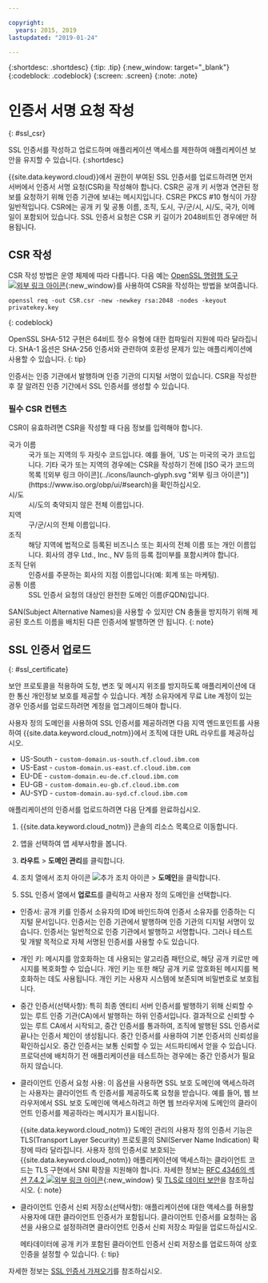 ```yaml
---

copyright:
  years: 2015, 2019
lastupdated: "2019-01-24"

---
```


{:shortdesc: .shortdesc}
{:tip: .tip}
{:new_window: target="_blank"}
{:codeblock: .codeblock}
{:screen: .screen}
{:note: .note}

# 인증서 서명 요청 작성
{: #ssl_csr}

SSL 인증서를 작성하고 업로드하며 애플리케이션 액세스를 제한하여 애플리케이션 보안을 유지할 수 있습니다.
{:shortdesc}

{{site.data.keyword.cloud}}에서 권한이 부여된 SSL 인증서를 업로드하려면 먼저 서버에서 인증서 서명 요청(CSR)을 작성해야 합니다. CSR은 공개 키 서명과 연관된 정보를 요청하기 위해 인증 기관에 보내는 메시지입니다. CSR은 PKCS #10 형식이 가장 일반적입니다. CSR에는 공개 키 및 공통 이름, 조직, 도시, 구/군/시, 시/도, 국가, 이메일이 포함되어 있습니다. SSL 인증서 요청은 CSR 키 길이가 2048비트인 경우에만 허용됩니다.

## CSR 작성

CSR 작성 방법은 운영 체제에 따라 다릅니다. 다음 예는 [OpenSSL 명령행 도구 ![외부 링크 아이콘](../icons/launch-glyph.svg "외부 링크 아이콘")](http://www.openssl.org/){:new_window}를 사용하여 CSR을 작성하는 방법을 보여줍니다.

```
openssl req -out CSR.csr -new -newkey rsa:2048 -nodes -keyout privatekey.key
```
{: codeblock}

OpenSSL SHA-512 구현은 64비트 정수 유형에 대한 컴파일러 지원에 따라 달라집니다. SHA-1 옵션은 SHA-256 인증서와 관련하여 호환성 문제가 있는 애플리케이션에 사용할 수 있습니다.
{: tip}

인증서는 인증 기관에서 발행하며 인증 기관의 디지털 서명이 있습니다. CSR을 작성한 후 잘 알려진 인증 기간에서 SSL 인증서를 생성할 수 있습니다.

### 필수 CSR 컨텐츠

CSR이 유효하려면 CSR을 작성할 때 다음 정보를 입력해야 합니다.

<dl>
<dt>국가 이름</dt>
<dd>국가 또는 지역의 두 자릿수 코드입니다. 예를 들어, `US`는 미국의 국가 코드입니다. 기타 국가 또는 지역의 경우에는 CSR을 작성하기 전에 [ISO 국가 코드의 목록 ![외부 링크 아이콘](../icons/launch-glyph.svg "외부 링크 아이콘")](https://www.iso.org/obp/ui/#search)을 확인하십시오.
</dd>
<dt>시/도</dt>
<dd>시/도의 축약되지 않은 전체 이름입니다.</dd>
<dt>지역</dt>
<dd>구/군/시의 전체 이름입니다.</dd>
<dt>조직</dt>
<dd>해당 지역에 법적으로 등록된 비즈니스 또는 회사의 전체 이름 또는 개인 이름입니다. 회사의 경우 Ltd., Inc., NV 등의 등록 접미부를 포함시켜야 합니다.</dd>
<dt>조직 단위</dt>
<dd>인증서를 주문하는 회사의 지점 이름입니다(예: 회계 또는 마케팅).</dd>
<dt>공통 이름</dt>
<dd>SSL 인증서 요청의 대상인 완전한 도메인 이름(FQDN)입니다.</dd>
</dl>

SAN(Subject Alternative Names)을 사용할 수 있지만 CN 충돌을 방지하기 위해 제공된 호스트 이름을 배치된 다른 인증서에 발행하면 안 됩니다.
{: note}

## SSL 인증서 업로드
{: #ssl_certificate}

보안 프로토콜을 적용하여 도청, 변조 및 메시지 위조를 방지하도록 애플리케이션에 대한 통신 개인정보 보호를 제공할 수 있습니다. 계정 소유자에게 무료 Lite 계정이 있는 경우 인증서를 업로드하려면 계정을 업그레이드해야 합니다.

사용자 정의 도메인을 사용하여 SSL 인증서를 제공하려면 다음 지역 엔드포인트를 사용하여 {{site.data.keyword.cloud_notm}}에서 조직에 대한 URL 라우트를 제공하십시오.

* US-South - `custom-domain.us-south.cf.cloud.ibm.com`
* US-East - `custom-domain.us-east.cf.cloud.ibm.com`
* EU-DE - `custom-domain.eu-de.cf.cloud.ibm.com`
* EU-GB - `custom-domain.eu-gb.cf.cloud.ibm.com`
* AU-SYD - `custom-domain.au-syd.cf.cloud.ibm.com`

애플리케이션의 인증서를 업로드하려면 다음 단계를 완료하십시오.

1. {{site.data.keyword.cloud_notm}} 콘솔의 리소스 목록으로 이동합니다.

2. 앱을 선택하여 앱 세부사항을 봅니다.

3. **라우트** > **도메인 관리**를 클릭합니다.

4. 조치 열에서 조치 아이콘 ![추가 조치 아이콘](../icons/action-menu-icon.svg) > **도메인**을 클릭합니다.

5. SSL 인증서 열에서 **업로드**를 클릭하고 사용자 정의 도메인을 선택합니다.
  
  * 인증서: 공개 키를 인증서 소유자의 ID에 바인드하여 인증서 소유자를 인증하는 디지털 문서입니다. 인증서는 인증 기관에서 발행하며 인증 기관의 디지털 서명이 있습니다. 인증서는 일반적으로 인증 기관에서 발행하고 서명합니다. 그러나 테스트 및 개발 목적으로 자체 서명된 인증서를 사용할 수도 있습니다.
  * 개인 키: 메시지를 암호화하는 데 사용되는 알고리즘 패턴으로, 해당 공개 키로만 메시지를 복호화할 수 있습니다. 개인 키는 또한 해당 공개 키로 암호화된 메시지를 복호화하는 데도 사용됩니다. 개인 키는 사용자 시스템에 보존되며 비밀번호로 보호됩니다.
  * 중간 인증서(선택사항): 특히 최종 엔티티 서버 인증서를 발행하기 위해 신뢰할 수 있는 루트 인증 기관(CA)에서 발행하는 하위 인증서입니다. 결과적으로 신뢰할 수 있는 루트 CA에서 시작되고, 중간 인증서를 통과하여, 조직에 발행된 SSL 인증서로 끝나는 인증서 체인이 생성됩니다. 중간 인증서를 사용하여 기본 인증서의 신뢰성을 확인하십시오. 중간 인증서는 보통 신뢰할 수 있는 서드파티에서 얻을 수 있습니다. 프로덕션에 배치하기 전 애플리케이션을 테스트하는 경우에는 중간 인증서가 필요하지 않습니다.
  * 클라이언트 인증서 요청 사용: 이 옵션을 사용하면 SSL 보호 도메인에 액세스하려는 사용자는 클라이언트 측 인증서를 제공하도록 요청을 받습니다. 예를 들어, 웹 브라우저에서 SSL 보호 도메인에 액세스하려고 하면 웹 브라우저에 도메인의 클라이언트 인증서를 제공하라는 메시지가 표시됩니다. 

    {{site.data.keyword.cloud_notm}} 도메인 관리의
사용자 정의 인증서 기능은 TLS(Transport Layer Security) 프로토콜의
SNI(Server Name Indication) 확장에 따라 달라집니다. 사용자 정의 인증서로 보호되는 {{site.data.keyword.cloud_notm}} 애플리케이션에 액세스하는 클라이언트 코드는 TLS 구현에서 SNI 확장을 지원해야 합니다. 자세한 정보는 [RFC 4346의 섹션 7.4.2 ![외부 링크 아이콘](../icons/launch-glyph.svg "외부 링크 아이콘")](http://tools.ietf.org/html/rfc4346#section-7.4.2){:new_window} 및 [TLS로 데이터 보안](/docs/get-support/appsectls.html)을 참조하십시오.
    {: note}
  
  * 클라이언트 인증서 신뢰 저장소(선택사항): 애플리케이션에 대한 액세스를 허용할 사용자에 대한 클라이언트 인증서가 포함됩니다. 클라이언트 인증서를 요청하는 옵션을 사용으로 설정하려면 클라이언트 인증서 신뢰 저장소 파일을 업로드하십시오.
  
    메타데이터에 공개 키가 포함된 클라이언트 인증서 신뢰 저장소를 업로드하여 상호 인증을 설정할 수 있습니다.
    {: tip}

자세한 정보는 [SSL 인증서 가져오기](/docs/infrastructure/ssl-certificates/import-ssl-certificate.html#import-an-ssl-certificate)를 참조하십시오.


